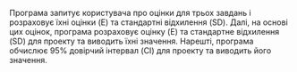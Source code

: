 Програма запитує користувача про оцінки для трьох завдань і розраховує їхні оцінки (E) та стандартні відхилення (SD). 
Далі, на основі цих оцінок, програма розраховує оцінку (E) та стандартне відхилення (SD) для проекту та виводить їхні значення. Нарешті, програма обчислює 95% довірчий інтервал (CI) для проекту та виводить його значення.

